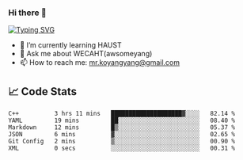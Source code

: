 ### Hi there 👋

[![Typing SVG](https://readme-typing-svg.herokuapp.com?color=%23F78A63&lines=Here+are+some+ideas+to+get+you+started%3A)](https://git.io/typing-svg)

- 🌱 I’m currently learning HAUST
- 💬 Ask me about WECAHT(awsomeyang)
- 📫 How to reach me: mr.koyangyang@gmail.com

## &#x1f4c8; Code Stats
<!--START_SECTION:waka-->

```text
C++          3 hrs 11 mins   ████████████████████▓░░░░   82.14 %
YAML         19 mins         ██░░░░░░░░░░░░░░░░░░░░░░░   08.40 %
Markdown     12 mins         █▒░░░░░░░░░░░░░░░░░░░░░░░   05.37 %
JSON         6 mins          ▓░░░░░░░░░░░░░░░░░░░░░░░░   02.65 %
Git Config   2 mins          ▒░░░░░░░░░░░░░░░░░░░░░░░░   00.90 %
XML          0 secs          ░░░░░░░░░░░░░░░░░░░░░░░░░   00.31 %
```

<!--END_SECTION:waka-->
